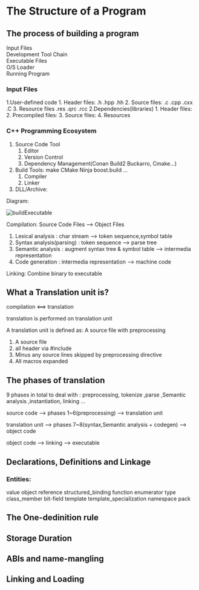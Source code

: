 # The Structure of a Program

## The process of building a program

Input Files  
Development Tool Chain  
Executable Files  
O/S Loader  
Running Program  

### Input Files

1.User-defined code
    1. Header files: .h .hpp .hh
    2. Source files: .c .cpp .cxx .C
    3. Resource files .res .qrc .rcc
2.Dependencies(libraries)
    1. Header files: 
    2. Precompiled files:
    3. Source files:
    4. Resources

### C++ Programming Ecosystem

1. Source Code Tool
    1. Editor
    2. Version Control
    3. Dependency Management(Conan Build2 Buckarro, Cmake...)
2. Build Tools: make CMake Ninja boost.build ...
    1. Compiler
    2. Linker
3. DLL/Archive:

Diagram:

![buildExecutable](/home/youzark/projects/cppTutorial/language/projectStructure/theStructureOfaProgram/img/buildExecutable.png)

Compilation: Source Code Files --> Object Files
1. Lexical analysis         : char stream  --> token sequence,symbol table
2. Syntax analysis(parsing) : token sequence --> parse tree
3. Semantic analysis        : augment syntax tree & symbol table --> intermedia representation
4. Code generation          : intermedia representation --> machine code

Linking: Combine binary to executable

## What a Translation unit is?

compilation  <==> translation

translation is performed on translation unit

A translation unit is defined as: A source file with preprocessing
1. A source file
2. all header via #include
3. Minus any source lines skipped by preprocessing directive
4. All macros expanded

## The phases of translation
9 phases in total to deal with : preprocessing, tokenize ,parse ,Semantic analysis ,instantiation, linking ...

source code  --> phases 1~6(preprocessing)  --> translation unit

translation unit --> phases 7~8(syntax,Semantic analysis + codegen)  --> object code

object code  --> linking  --> executable

## Declarations, Definitions and Linkage

### Entities:

value object reference structured_binding function enumerator type class_member bit-field template template_specialization
namespace pack


## The One-dedinition rule

## Storage Duration

## ABIs and name-mangling

## Linking and Loading

